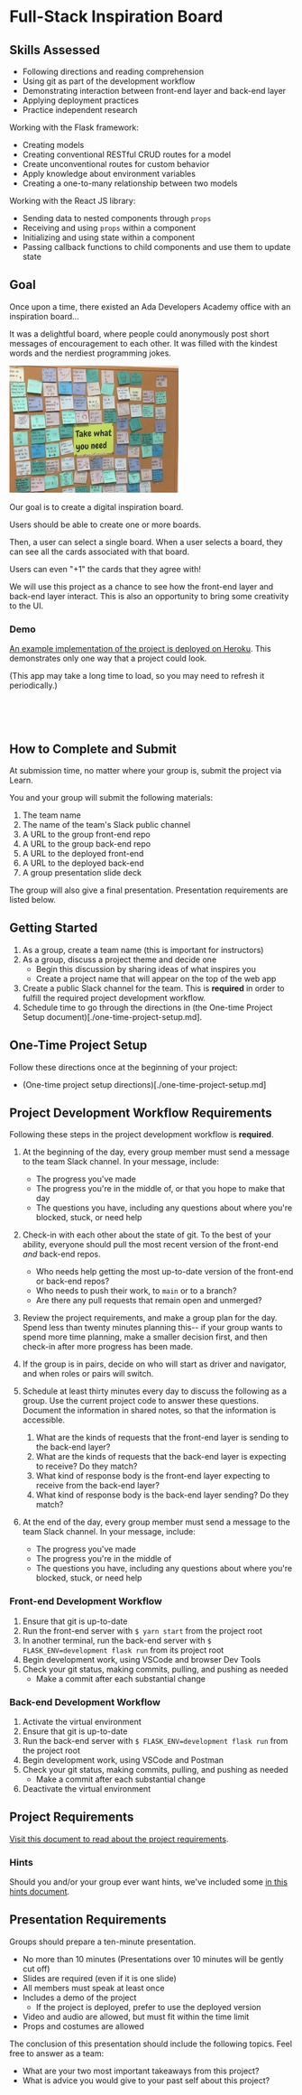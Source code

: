 # Full-Stack Inspiration Board

## Skills Assessed

- Following directions and reading comprehension
- Using git as part of the development workflow
- Demonstrating interaction between front-end layer and back-end layer
- Applying deployment practices
- Practice independent research

Working with the Flask framework:

- Creating models
- Creating conventional RESTful CRUD routes for a model
- Create unconventional routes for custom behavior
- Apply knowledge about environment variables
- Creating a one-to-many relationship between two models

Working with the React JS library:

- Sending data to nested components through `props`
- Receiving and using `props` within a component
- Initializing and using state within a component
- Passing callback functions to child components and use them to update state

## Goal

Once upon a time, there existed an Ada Developers Academy office with an inspiration board...

It was a delightful board, where people could anonymously post short messages of encouragement to each other. It was filled with the kindest words and the nerdiest programming jokes.

![](assets/board.jpeg)

Our goal is to create a digital inspiration board.

Users should be able to create one or more boards.

Then, a user can select a single board. When a user selects a board, they can see all the cards associated with that board.

Users can even "+1" the cards that they agree with!

We will use this project as a chance to see how the front-end layer and back-end layer interact. This is also an opportunity to bring some creativity to the UI.

### Demo

[An example implementation of the project is deployed on Heroku](https://simons-inspo-board.herokuapp.com/). This demonstrates only one way that a project could look.

(This app may take a long time to load, so you may need to refresh it periodically.)

![]()

![]()

## How to Complete and Submit

At submission time, no matter where your group is, submit the project via Learn.

You and your group will submit the following materials:

1. The team name
1. The name of the team's Slack public channel
1. A URL to the group front-end repo
1. A URL to the group back-end repo
1. A URL to the deployed front-end
1. A URL to the deployed back-end
1. A group presentation slide deck

The group will also give a final presentation. Presentation requirements are listed below.

## Getting Started

1. As a group, create a team name (this is important for instructors)
1. As a group, discuss a project theme and decide one
    - Begin this discussion by sharing ideas of what inspires you
    - Create a project name that will appear on the top of the web app
1. Create a public Slack channel for the team. This is **required** in order to fulfill the required project development workflow.
1. Schedule time to go through the directions in (the One-time Project Setup document)[./one-time-project-setup.md].

## One-Time Project Setup

Follow these directions once at the beginning of your project:

- (One-time project setup directions)[./one-time-project-setup.md]

## Project Development Workflow Requirements

Following these steps in the project development workflow is **required**.

1. At the beginning of the day, every group member must send a message to the team Slack channel. In your message, include:
    - The progress you've made
    - The progress you're in the middle of, or that you hope to make that day
    - The questions you have, including any questions about where you're blocked, stuck, or need help

2. Check-in with each other about the state of git. To the best of your ability, everyone should pull the most recent version of the front-end _and_ back-end repos.
    - Who needs help getting the most up-to-date version of the front-end or back-end repos?
    - Who needs to push their work, to `main` or to a branch?
    - Are there any pull requests that remain open and unmerged?

3. Review the project requirements, and make a group plan for the day. Spend less than twenty minutes planning this-- if your group wants to spend more time planning, make a smaller decision first, and then check-in after more progress has been made.

4. If the group is in pairs, decide on who will start as driver and navigator, and when roles or pairs will switch.

5. Schedule at least thirty minutes every day to discuss the following as a group. Use the current project code to answer these questions. Document the information in shared notes, so that the information is accessible.
    1. What are the kinds of requests that the front-end layer is sending to the back-end layer?
    1. What are the kinds of requests that the back-end layer is expecting to receive? Do they match?
    1. What kind of response body is the front-end layer expecting to receive from the back-end layer?
    1. What kind of response body is the back-end layer sending? Do they match?

6. At the end of the day, every group member must send a message to the team Slack channel. In your message, include:
    - The progress you've made
    - The progress you're in the middle of
    - The questions you have, including any questions about where you're blocked, stuck, or need help

### Front-end Development Workflow

1. Ensure that git is up-to-date
1. Run the front-end server with `$ yarn start` from the project root
1. In another terminal, run the back-end server with `$ FLASK_ENV=development flask run` from its project root
1. Begin development work, using VSCode and browser Dev Tools
1. Check your git status, making commits, pulling, and pushing as needed
    - Make a commit after each substantial change

### Back-end Development Workflow

1. Activate the virtual environment
1. Ensure that git is up-to-date
1. Run the back-end server with `$ FLASK_ENV=development flask run` from the project root
1. Begin development work, using VSCode and Postman
1. Check your git status, making commits, pulling, and pushing as needed
    - Make a commit after each substantial change
1. Deactivate the virtual environment

## Project Requirements

[Visit this document to read about the project requirements](./project-requirements.md).

### Hints

Should you and/or your group ever want hints, we've included some [in this hints document](./hints.md).

## Presentation Requirements

Groups should prepare a ten-minute presentation.

- No more than 10 minutes (Presentations over 10 minutes will be gently cut off)
- Slides are required (even if it is one slide)
- All members must speak at least once
- Includes a demo of the project
    - If the project is deployed, prefer to use the deployed version
- Video and audio are allowed, but must fit within the time limit
- Props and costumes are allowed

The conclusion of this presentation should include the following topics. Feel free to answer as a team:

- What are your two most important takeaways from this project?
- What is advice you would give to your past self about this project?
